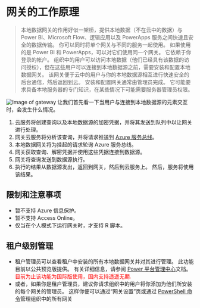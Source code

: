 # 网关的工作原理
>本地数据网关的作用好似一架桥，提供本地数据（不在云中的数据）与 Power BI、Microsoft Flow、逻辑应用以及 PowerApps 服务之间快速且安全的数据传输。
你可以同时将单个网关与不同的服务一起使用。 如果使用的是 Power BI 和 PowerApps，可以对它们使用同一个网关。 它依赖于你登录的帐户。
组织中的用户可以访问本地数据（他们已经具有该数据的访问授权），但在这些用户可以连接到本地数据源之前，需要安装和配置本地数据网关。 该网关便于云中的用户与你的本地数据源相互进行快速安全的后台通信，然后返回到云。
安装和配置网关通常由管理员完成。 它可能要求具备本地服务器的专门知识，在某些情况下可能需要服务器管理员权限。

![Image of gateway](https://docs.microsoft.com/en-us/power-bi/includes/media/gateway-onprem-how-it-works-include/on-prem-data-gateway-how-it-works.png)
让我们首先看一下当用户与连接到本地数据源的元素交互时，会发生什么情况。

1. 云服务将创建查询以及本地数据源的加密凭据，并将其发送到队列中以让网关进行处理。
2. 网关云服务将分析该查询，并将请求推送到 [Azure 服务总线](https://docs.microsoft.com/zh-cn/azure/service-bus-messaging/service-bus-messaging-overview/)。
3. 本地数据网关将为挂起的请求轮询 Azure 服务总线。
4. 网关获取查询、解密凭据并使用这些凭据连接到数据源。
5. 网关将查询发送到数据源执行。
6. 执行的结果从数据源发出，返回到网关，然后到云服务上。 然后，服务将使用该结果。
## 限制和注意事项
* 暂不支持 Azure 信息保护。
* 暂不支持 Access Online。
* 仅当在个人模式下运行网关时，才支持 R 脚本。
## 租户级别管理
* 租户管理员可以查看租户中安装的所有本地数据网关并对其进行管理。 此功能目前以公共预览版提供。 有关详细信息，请参阅 [Power 平台管理中心]()文档。<font color=#FF0000>目前为止该功能为国际版使用，国内支持遥遥无期.</font>
* 或者，如果你是租户管理员，建议你请求组织中的用户将你添加为他们所安装的每个网关的管理员。 这样你便可以通过“网关设置”页或通过 [PowerShell 命令]()管理组织中的所有网关